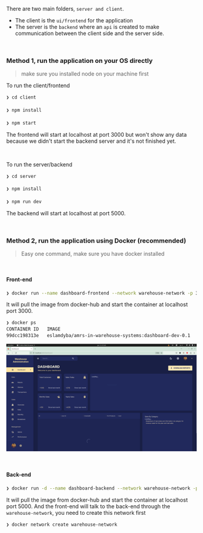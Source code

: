 
There are two main folders, `server and client`.
- The client is the `ui/frontend` for the application
- The server is the `backend` where an `api` is created to make communication between the client side and the server side.

</br>

### Method 1, run the application on your OS directly
>make sure you installed node on your machine first


To run the client/frontend 
```bash
❯ cd client

❯ npm install

❯ npm start
```
The frontend will start at localhost at port 3000 but won't show any data because we didn't start the backend server and it's not finished yet.

</br>

To run the server/backend
```bash
❯ cd server

❯ npm install

❯ npm run dev
```
The backend will start at localhost at port 5000.

</br>

### Method 2, run the application using Docker (recommended)
>Easy one command, make sure you have docker installed 

</br>

#### Front-end
```bash
❯ docker run --name dashboard-frontend --network warehouse-network -p 3000:3000 -d eslamdyba/amrs-in-warehouse-systems:dashboard-dev-0.1
```
It will pull the image from docker-hub and start the container at localhost port 3000.

```bash
❯ docker ps
CONTAINER ID   IMAGE                                                   COMMAND                  CREATED         STATUS         PORTS                                       NAMES
99dcc198313e   eslamdyba/amrs-in-warehouse-systems:dashboard-dev-0.1   "docker-entrypoint.s…"   9 minutes ago   Up 8 minutes   0.0.0.0:3000->3000/tcp, :::3000->3000/tcp   dashboard-dev-0.1
```

![](images/dashboard.png)

</br>

#### Back-end
```bash
❯ docker run -d --name dashboard-backend --network warehouse-network -p 5000:5000  eslamdyba/amrs-in-warehouse-systems:dashboard-backend-dev-0.0
```

It will pull the image from docker-hub and start the container at localhost port 5000. And the front-end will talk to the back-end through the `warehouse-network`, you need to create this network first
```bash
❯ docker network create warehouse-network
```
